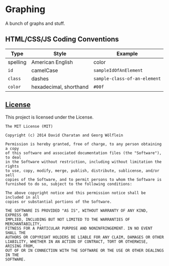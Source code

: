 Graphing
========

A bunch of graphs and stuff.

## HTML/CSS/JS Coding Conventions
| Type | Style | Example |
| ---- | ----- | ------- |
| spelling | American English | color |
| `id` | camelCase | `sampleIdOfAnElement` |
| `class` | dashes | `sample-class-of-an-element` |
| `color` | hexadecimal, shorthand | `#00f` |

## [License](LICENSE)
This project is licensed under the License. 
```
The MIT License (MIT)

Copyright (c) 2014 David Charatan and Georg Wölflein

Permission is hereby granted, free of charge, to any person obtaining a copy
of this software and associated documentation files (the "Software"), to deal
in the Software without restriction, including without limitation the rights
to use, copy, modify, merge, publish, distribute, sublicense, and/or sell
copies of the Software, and to permit persons to whom the Software is
furnished to do so, subject to the following conditions:

The above copyright notice and this permission notice shall be included in all
copies or substantial portions of the Software.

THE SOFTWARE IS PROVIDED "AS IS", WITHOUT WARRANTY OF ANY KIND, EXPRESS OR
IMPLIED, INCLUDING BUT NOT LIMITED TO THE WARRANTIES OF MERCHANTABILITY,
FITNESS FOR A PARTICULAR PURPOSE AND NONINFRINGEMENT. IN NO EVENT SHALL THE
AUTHORS OR COPYRIGHT HOLDERS BE LIABLE FOR ANY CLAIM, DAMAGES OR OTHER
LIABILITY, WHETHER IN AN ACTION OF CONTRACT, TORT OR OTHERWISE, ARISING FROM,
OUT OF OR IN CONNECTION WITH THE SOFTWARE OR THE USE OR OTHER DEALINGS IN THE
SOFTWARE.
```
